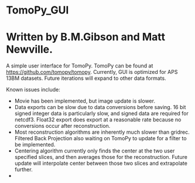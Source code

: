 # TomoPy_GUI
# Written by B.M.Gibson and Matt Newville.
A simple user interface for TomoPy.
TomoPy can be found at https://github.com/tomopy/tomopy.
Currently, GUI is optimized for APS 13BM datasets. Future iterations will expand to other data formats.

Known issues include: 
- Movie has been implemented, but image update is slower.
- Data exports can be slow due to data conversions before saving. 16 bit signed integer data is particularly slow, and signed data are required for netcdf3. Float32 export does export at a reasonable rate because no conversions occur after reconstruction.
- Most reconstruction algorithms are inherently much slower than gridrec. Filtered Back Projection also waiting on TomoPy to update for a filter to be implemented.
- Centering algorithm currently only finds the center at the two user specified slices, and then averages those for the reconstruction. Future update will interpolate center between those two slices and extrapolate further.
-
